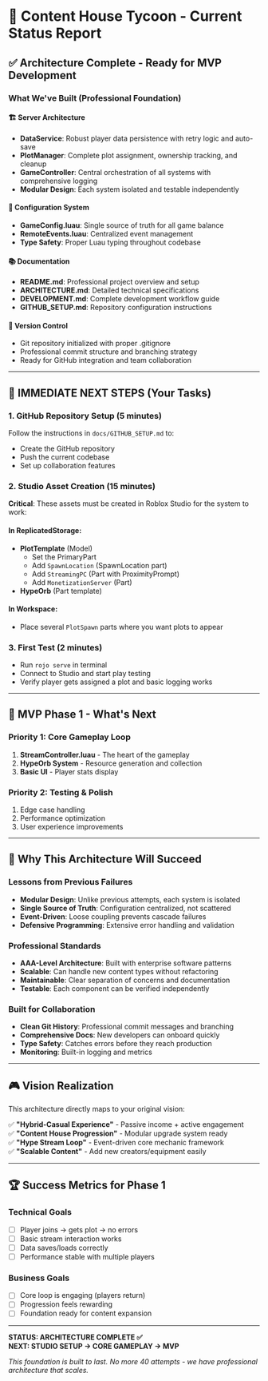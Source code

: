 # 🚀 Content House Tycoon - Current Status Report

## ✅ Architecture Complete - Ready for MVP Development

### What We've Built (Professional Foundation)

#### 🏗️ **Server Architecture** 
- **DataService**: Robust player data persistence with retry logic and auto-save
- **PlotManager**: Complete plot assignment, ownership tracking, and cleanup
- **GameController**: Central orchestration of all systems with comprehensive logging
- **Modular Design**: Each system isolated and testable independently

#### 🔧 **Configuration System**
- **GameConfig.luau**: Single source of truth for all game balance
- **RemoteEvents.luau**: Centralized event management
- **Type Safety**: Proper Luau typing throughout codebase

#### 📚 **Documentation**
- **README.md**: Professional project overview and setup
- **ARCHITECTURE.md**: Detailed technical specifications
- **DEVELOPMENT.md**: Complete development workflow guide
- **GITHUB_SETUP.md**: Repository configuration instructions

#### 🔄 **Version Control**
- Git repository initialized with proper .gitignore
- Professional commit structure and branching strategy
- Ready for GitHub integration and team collaboration

---

## 🎯 **IMMEDIATE NEXT STEPS** (Your Tasks)

### 1. GitHub Repository Setup (5 minutes)
Follow the instructions in `docs/GITHUB_SETUP.md` to:
- Create the GitHub repository
- Push the current codebase
- Set up collaboration features

### 2. Studio Asset Creation (15 minutes)
**Critical**: These assets must be created in Roblox Studio for the system to work:

#### In ReplicatedStorage:
- **PlotTemplate** (Model)
  - Set the PrimaryPart
  - Add `SpawnLocation` (SpawnLocation part)
  - Add `StreamingPC` (Part with ProximityPrompt)
  - Add `MonetizationServer` (Part)
- **HypeOrb** (Part template)

#### In Workspace:
- Place several `PlotSpawn` parts where you want plots to appear

### 3. First Test (2 minutes)
- Run `rojo serve` in terminal
- Connect to Studio and start play testing
- Verify player gets assigned a plot and basic logging works

---

## 🚦 **MVP Phase 1 - What's Next**

### Priority 1: Core Gameplay Loop
1. **StreamController.luau** - The heart of the gameplay
2. **HypeOrb System** - Resource generation and collection
3. **Basic UI** - Player stats display

### Priority 2: Testing & Polish
1. Edge case handling
2. Performance optimization
3. User experience improvements

---

## 💪 **Why This Architecture Will Succeed**

### Lessons from Previous Failures
- **Modular Design**: Unlike previous attempts, each system is isolated
- **Single Source of Truth**: Configuration centralized, not scattered
- **Event-Driven**: Loose coupling prevents cascade failures
- **Defensive Programming**: Extensive error handling and validation

### Professional Standards
- **AAA-Level Architecture**: Built with enterprise software patterns
- **Scalable**: Can handle new content types without refactoring
- **Maintainable**: Clear separation of concerns and documentation
- **Testable**: Each component can be verified independently

### Built for Collaboration
- **Clean Git History**: Professional commit messages and branching
- **Comprehensive Docs**: New developers can onboard quickly
- **Type Safety**: Catches errors before they reach production
- **Monitoring**: Built-in logging and metrics

---

## 🎮 **Vision Realization**

This architecture directly maps to your original vision:

✅ **"Hybrid-Casual Experience"** - Passive income + active engagement  
✅ **"Content House Progression"** - Modular upgrade system ready  
✅ **"Hype Stream Loop"** - Event-driven core mechanic framework  
✅ **"Scalable Content"** - Add new creators/equipment easily  

---

## 🏆 **Success Metrics for Phase 1**

### Technical Goals
- [ ] Player joins → gets plot → no errors
- [ ] Basic stream interaction works
- [ ] Data saves/loads correctly
- [ ] Performance stable with multiple players

### Business Goals
- [ ] Core loop is engaging (players return)
- [ ] Progression feels rewarding
- [ ] Foundation ready for content expansion

---

**STATUS: ARCHITECTURE COMPLETE ✅**  
**NEXT: STUDIO SETUP → CORE GAMEPLAY → MVP**

*This foundation is built to last. No more 40 attempts - we have professional architecture that scales.* 